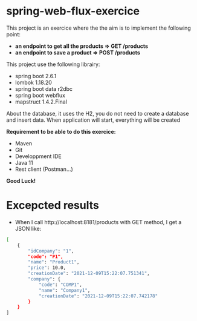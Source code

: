# spring-web-flux-exercice

This project is an exercice where the the aim is to implement the following point:
- **an endpoint to get all the products => GET /products**
- **an endpoint to save a product => POST /products**

This project use the following librairy:
- spring boot 2.6.1
- lombok 1.18.20
- spring boot data r2dbc
- spring boot webflux
- mapstruct 1.4.2.Final

About the database, it uses the H2, you do not need to create a database and insert data. When application will start, everything will be created

**Requirement to be able to do this exercice:**
- Maven
- Git
- Developpment IDE
- Java 11
- Rest client (Postman...)


**Good Luck!**

# Excepcted results

- When I call http://localhost:8181/products with GET method, I get a JSON like:
```sh
[
    {
        "idCompany": "1",
        "code": "P1",
        "name": "Product1",
        "price": 10.0,
        "creationDate": "2021-12-09T15:22:07.751341",
        "company": {
            "code": "COMP1",
            "name": "Company1",
            "creationDate": "2021-12-09T15:22:07.742178"
        }
    }
]
```
